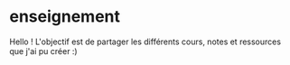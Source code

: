 # enseignement
Hello ! L'objectif est de partager les différents cours, notes et ressources que j'ai pu créer :)
